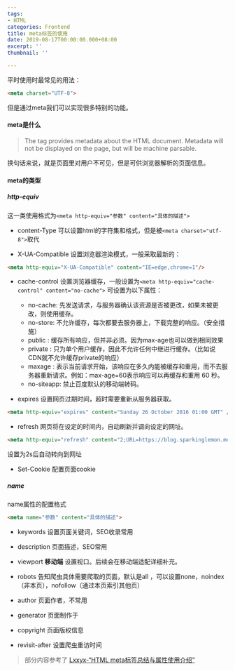 ```yaml
---
tags:
- HTML
categories: Frontend
title: meta标签的使用
date: 2019-08-17T00:00:00.000+08:00
excerpt: ''
thumbnail: ''

---
```

平时使用时最常见的用法：
```html
<meta charset="UTF-8">
```

但是通过meta我们可以实现很多特别的功能。

#### meta是什么

>The <meta> tag provides metadata about the HTML document. Metadata will not be displayed on the page, but will be machine parsable.

换句话来说，就是页面里对用户不可见，但是可供浏览器解析的页面信息。

#### meta的类型

##### http-equiv

这一类使用格式为`<meta http-equiv="参数" content="具体的描述">`

- content-Type
可以设置html的字符集和格式，但是被`<meta charset="utf-8">`取代

- X-UA-Compatible
设置浏览器渲染模式，一般采取最新的：
```html
<meta http-equiv="X-UA-Compatible" content="IE=edge,chrome=1"/>
```

- cache-control
设置浏览器缓存，一般设置为`<meta http-equiv="cache-control" content="no-cache">`
可设置为以下属性：
	- no-cache: 先发送请求，与服务器确认该资源是否被更改，如果未被更改，则使用缓存。
	- no-store: 不允许缓存，每次都要去服务器上，下载完整的响应。（安全措施）
	- public : 缓存所有响应，但并非必须。因为max-age也可以做到相同效果
	- private : 只为单个用户缓存，因此不允许任何中继进行缓存。（比如说CDN就不允许缓存private的响应）
	- maxage : 表示当前请求开始，该响应在多久内能被缓存和重用，而不去服务器重新请求。例如：max-age=60表示响应可以再缓存和重用 60 秒。
    - no-siteapp: 禁止百度默认的移动端转码。
    
- expires
设置网页过期时间，超时需要重新从服务器获取。
```html
<meta http-equiv="expires" content="Sunday 26 October 2016 01:00 GMT" />
```

- refresh
网页将在设定的时间内，自动刷新并调向设定的网址。
```html
<meta http-equiv="refresh" content="2;URL=https://blog.sparkinglemon.me">
```
设置为2s后自动转向到网址

- Set-Cookie
配置页面cookie

##### name
name属性的配置格式
```html
<meta name="参数" content="具体的描述">
```

- keywords
设置页面关键词，SEO收录常用

- description
页面描述，SEO常用

- viewport
__移动端__ 设置视口。后续会在移动端适配详细补充。

- robots
告知爬虫具体需要爬取的页面，默认是all ，可以设置none，noindex（非本页），nofollow（通过本页索引其他页）

- author
页面作者，不常用

- generator
页面制作于

- copyright
页面版权信息

- revisit-after
设置爬虫重访时间


> 部分内容参考了 [Lxxyx-“HTML meta标签总结与属性使用介绍”](https://segmentfault.com/a/1190000004279791)